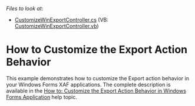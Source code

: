 <!-- default file list -->
*Files to look at*:

* [CustomizeWinExportController.cs](./CS/CustomizeExportAction.Module.Win/CustomizeWinExportController.cs) (VB: [CustomizeWinExportController.vb](./VB/CustomizeExportAction.Module.Win/CustomizeWinExportController.vb))
<!-- default file list end -->
# How to Customize the Export Action Behavior


<p>This example demonstrates how to customize the Export action behavior in your Windows Forms XAF applications. The complete description is available in the <a href="http://documentation.devexpress.com/#Xaf/CustomDocument3287">How to: Customize the Export Action Behavior in Windows Forms Application</a> help topic.</p>

<br/>


